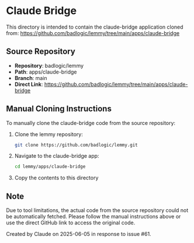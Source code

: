 # Claude Bridge

This directory is intended to contain the claude-bridge application cloned from:
https://github.com/badlogic/lemmy/tree/main/apps/claude-bridge

## Source Repository

- **Repository**: badlogic/lemmy
- **Path**: apps/claude-bridge
- **Branch**: main
- **Direct Link**: https://github.com/badlogic/lemmy/tree/main/apps/claude-bridge

## Manual Cloning Instructions

To manually clone the claude-bridge code from the source repository:

1. Clone the lemmy repository:
   ```bash
   git clone https://github.com/badlogic/lemmy.git
   ```

2. Navigate to the claude-bridge app:
   ```bash
   cd lemmy/apps/claude-bridge
   ```

3. Copy the contents to this directory

## Note

Due to tool limitations, the actual code from the source repository could not be automatically fetched. Please follow the manual instructions above or use the direct GitHub link to access the original code.

Created by Claude on 2025-06-05 in response to issue #61.